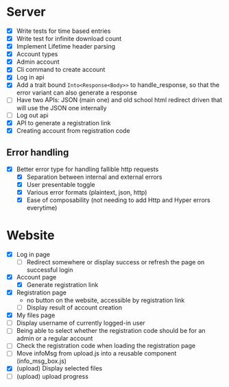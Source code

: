# Server

- [x] Write tests for time based entries
- [x] Write test for infinite download count
- [x] Implement Lifetime header parsing
- [x] Account types
- [x] Admin account
- [x] Cli command to create account
- [x] Log in api
- [x] Add a trait bound `Into<Response<Body>>` to handle_response, so that the error variant
	can also generate a response
- [ ] Have two APIs: JSON (main one) and old school html redirect driven that will use the JSON one
	internally
- [ ] Log out api
- [x] API to generate a registration link
- [x] Creating account from registration code

## Error handling

- [x] Better error type for handling fallible http requests
    - [x] Separation between internal and external errors
    - [x] User presentable toggle
    - [x] Various error formats (plaintext, json, http)
    - [x] Ease of composability (not needing to add Http and Hyper errors everytime)

# Website

- [x] Log in page
    - [ ] Redirect somewhere or display success or refresh the page on successful login 
- [x] Account page 
  - [x] Generate registration link
- [x] Registration page 
  - no button on the website, accessible by registration link
  - [ ] Display result of account creation 
- [x] My files page
- [ ] Display username of currently logged-in user
- [ ] Being able to select whether the registration code should be for an admin or a regular
  account
- [ ] Check the registration code when loading the registration page
- [ ] Move infoMsg from upload.js into a reusable component (info_msg_box.js)
- [x] (upload) Display selected files
- [ ] (upload) upload progress